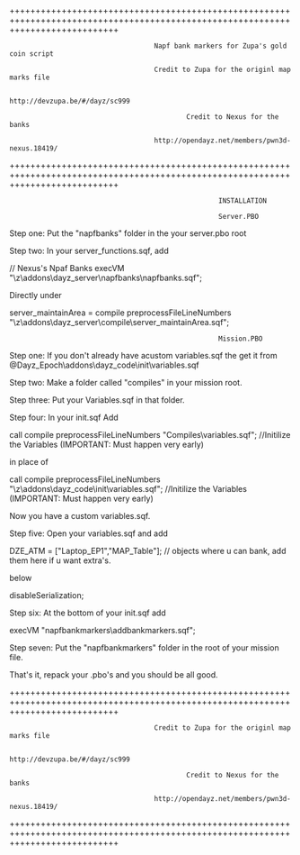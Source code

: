 +++++++++++++++++++++++++++++++++++++++++++++++++++++++++++++++++++++++++++++++++++++++++++++++++++++++++++++++++++++++++++++++++
										
										Napf bank markers for Zupa's gold coin script
										
										Credit to Zupa for the originl map marks file
												
												http://devzupa.be/#/dayz/sc999
												
												Credit to Nexus for the banks
										
										http://opendayz.net/members/pwn3d-nexus.18419/

+++++++++++++++++++++++++++++++++++++++++++++++++++++++++++++++++++++++++++++++++++++++++++++++++++++++++++++++++++++++++++++++++


														INSTALLATION 

														Server.PBO

Step one: Put the "napfbanks" folder in the your server.pbo root 

Step two: In your server_functions.sqf, add 

// Nexus's Npaf Banks
execVM "\z\addons\dayz_server\napfbanks\napfbanks.sqf";

Directly under 

server_maintainArea = 			compile preprocessFileLineNumbers "\z\addons\dayz_server\compile\server_maintainArea.sqf";



														Mission.PBO

Step one: If you don't already have acustom variables.sqf the get it from @Dayz_Epoch\addons\dayz_code\init\variables.sqf

Step two: Make a folder called "compiles" in your mission root.

Step three: Put your Variables.sqf in that folder. 

Step four: In your init.sqf Add 

call compile preprocessFileLineNumbers "Compiles\variables.sqf";				//Initilize the Variables (IMPORTANT: Must happen very early)

in place of 

call compile preprocessFileLineNumbers "\z\addons\dayz_code\init\variables.sqf";				//Initilize the Variables (IMPORTANT: Must happen very early)

Now you have a custom variables.sqf. 

Step five: Open your variables.sqf and add 

DZE_ATM = ["Laptop_EP1","MAP_Table"]; // objects where u can bank, add them here if u want extra's.

below 

disableSerialization;

Step six: At the bottom of your init.sqf add 

execVM "napfbankmarkers\addbankmarkers.sqf";

Step seven: Put the "napfbankmarkers" folder in the root of your mission file. 

That's it, repack your .pbo's and you should be all good. 


+++++++++++++++++++++++++++++++++++++++++++++++++++++++++++++++++++++++++++++++++++++++++++++++++++++++++++++++++++++++++++++++++

										Credit to Zupa for the originl map marks file
												
												http://devzupa.be/#/dayz/sc999
												
												Credit to Nexus for the banks
										
										http://opendayz.net/members/pwn3d-nexus.18419/

+++++++++++++++++++++++++++++++++++++++++++++++++++++++++++++++++++++++++++++++++++++++++++++++++++++++++++++++++++++++++++++++++